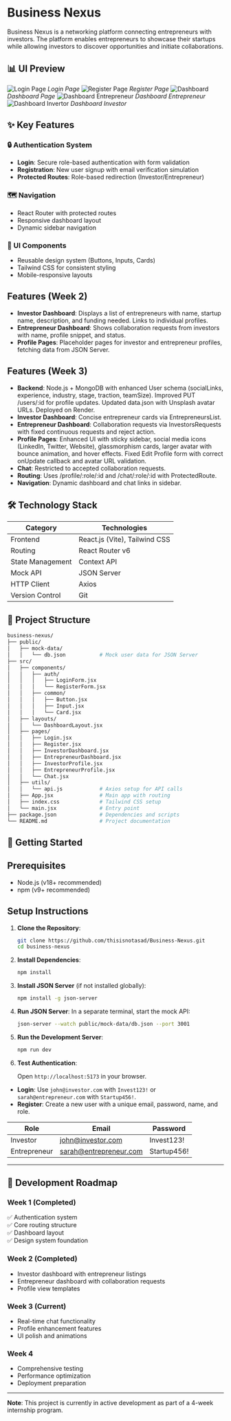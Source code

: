 # Business Nexus

Business Nexus is a networking platform connecting entrepreneurs with investors. The platform enables entrepreneurs to showcase their startups while allowing investors to discover opportunities and initiate collaborations.


## 📊 UI Preview
![Login Page](./public/screenshots/login.png)
*Login Page*
![Register Page](./public/screenshots/register.png)
*Register Page*
![Dashboard](./public/screenshots/dashboard.png)
*Dashboard Page*
![Dashboard Entrepreneur](./public/screenshots/dashboard_entrepreneur.png)
*Dashboard Entrepreneur*
![Dashboard Invertor](./public/screenshots/dashboard_investor.png)
*Dashboard Investor*


## ✨ Key Features

### 🔒 Authentication System
- **Login**: Secure role-based authentication with form validation
- **Registration**: New user signup with email verification simulation
- **Protected Routes**: Role-based redirection (Investor/Entrepreneur)

### 🗺️ Navigation
- React Router with protected routes
- Responsive dashboard layout
- Dynamic sidebar navigation

### 🎨 UI Components
- Reusable design system (Buttons, Inputs, Cards)
- Tailwind CSS for consistent styling
- Mobile-responsive layouts

## Features (Week 2)

- **Investor Dashboard**: Displays a list of entrepreneurs with name, startup name, description, and funding needed. Links to individual profiles.
- **Entrepreneur Dashboard**: Shows collaboration requests from investors with name, profile snippet, and status.
- **Profile Pages**: Placeholder pages for investor and entrepreneur profiles, fetching data from JSON Server.


## Features (Week 3)

- **Backend**: Node.js + MongoDB with enhanced User schema (socialLinks, experience, industry, stage, traction, teamSize). Improved PUT /users/:id for profile updates. Updated data.json with Unsplash avatar URLs. Deployed on Render.
- **Investor Dashboard**: Concise entrepreneur cards via EntrepreneursList.
- **Entrepreneur Dashboard**: Collaboration requests via InvestorsRequests with fixed continuous requests and reject action.
- **Profile Pages**: Enhanced UI with sticky sidebar, social media icons (LinkedIn, Twitter, Website), glassmorphism cards, larger avatar with bounce animation, and hover effects. Fixed Edit Profile form with correct onUpdate callback and avatar URL validation.
- **Chat**: Restricted to accepted collaboration requests.
- **Routing**: Uses /profile/:role/:id and /chat/:role/:id with ProtectedRoute.
- **Navigation**: Dynamic dashboard and chat links in sidebar.


## 🛠️ Technology Stack

| Category        | Technologies                          |
|-----------------|---------------------------------------|
| Frontend        | React.js (Vite), Tailwind CSS         |
| Routing         | React Router v6                       |
| State Management| Context API                           |
| Mock API        | JSON Server                           |
| HTTP Client     | Axios                                 |
| Version Control | Git                                   |

## 📂 Project Structure

```bash
business-nexus/
├── public/
│   ├── mock-data/
│   │   └── db.json           # Mock user data for JSON Server
├── src/
│   ├── components/
│   │   ├── auth/
│   │   │   ├── LoginForm.jsx
│   │   │   └── RegisterForm.jsx
│   │   ├── common/
│   │   │   ├── Button.jsx
│   │   │   ├── Input.jsx
│   │   │   └── Card.jsx
│   ├── layouts/
│   │   └── DashboardLayout.jsx
│   ├── pages/
│   │   ├── Login.jsx
│   │   ├── Register.jsx
│   │   ├── InvestorDashboard.jsx
│   │   ├── EntrepreneurDashboard.jsx
│   │   ├── InvestorProfile.jsx
│   │   ├── EntrepreneurProfile.jsx
│   │   └── Chat.jsx
│   ├── utils/
│   │   └── api.js            # Axios setup for API calls
│   ├── App.jsx               # Main app with routing
│   ├── index.css             # Tailwind CSS setup
│   └── main.jsx              # Entry point
├── package.json              # Dependencies and scripts
└── README.md                 # Project documentation

```



## 🚀 Getting Started

## Prerequisites
- Node.js (v18+ recommended)
- npm (v9+ recommended)


## Setup Instructions

1. **Clone the Repository**:
   ```bash
   git clone https://github.com/thisisnotasad/Business-Nexus.git 
   cd business-nexus
   ```

2. **Install Dependencies**:
   ```bash
   npm install
   ```

3. **Install JSON Server** (if not installed globally):
   ```bash
   npm install -g json-server
   ```

4. **Run JSON Server**:
   In a separate terminal, start the mock API:
   ```bash
   json-server --watch public/mock-data/db.json --port 3001
   ```

5. **Run the Development Server**:
   ```bash
   npm run dev
   ```
6. **Test Authentication**:

   Open `http://localhost:5173` in your browser.
  - **Login**: Use `john@investor.com` with `Invest123!` or `sarah@entrepreneur.com` with `Startup456!`.
   - **Register**: Create a new user with a unique email, password, name, and role.


| Role          | Email                   | Password        |
|---------------|-------------------------|-----------------|
| Investor      | john@investor.com    |Invest123!   |
| Entrepreneur  | sarah@entrepreneur.com| Startup456! |


---


## 📅 Development Roadmap

### Week 1 (Completed)
✅ Authentication system  
✅ Core routing structure  
✅ Dashboard layout  
✅ Design system foundation  

### Week 2 (Completed)
- Investor dashboard with entrepreneur listings
- Entrepreneur dashboard with collaboration requests
- Profile view templates

### Week 3 (Current)
- Real-time chat functionality
- Profile enhancement features
- UI polish and animations

### Week 4
- Comprehensive testing
- Performance optimization
- Deployment preparation


---

**Note**: This project is currently in active development as part of a 4-week internship program.

